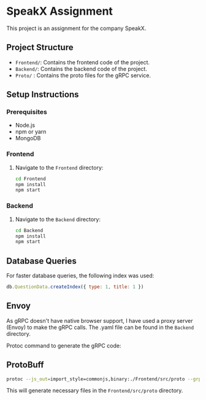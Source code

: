 # SpeakX Assignment

This project is an assignment for the company SpeakX.

## Project Structure

- `Frontend/`: Contains the frontend code of the project.
- `Backend/`: Contains the backend code of the project.
- `Proto/` : Contains the proto files for the gRPC service.

## Setup Instructions

### Prerequisites

- Node.js
- npm or yarn
- MongoDB

### Frontend

1. Navigate to the `Frontend` directory:
    ```sh
    cd Frontend
    npm install
    npm start
    ```

### Backend

1. Navigate to the `Backend` directory:
    ```sh
    cd Backend
    npm install
    npm start
    ```

## Database Queries

For faster database queries, the following index was used:

```js
db.QuestionData.createIndex({ type: 1, title: 1 })
```

## Envoy

As gRPC doesn't have native browser support, I have used a proxy server (Envoy) to make the gRPC calls. 
The .yaml file can be found in the `Backend` directory.


Protoc command to generate the gRPC code:


## ProtoBuff
```sh
protoc --js_out=import_style=commonjs,binary:./Frontend/src/proto --grpc-web_out=import_style=commonjs,mode=grpcwebtext:./Frontend/src/proto -I ./proto ./proto/questions.proto

```
This will generate necessary files in the `Frontend/src/proto` directory.
